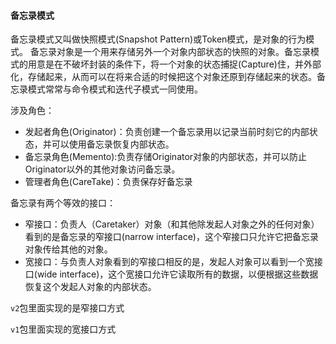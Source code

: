#### 备忘录模式
备忘录模式又叫做快照模式(Snapshot Pattern)或Token模式，是对象的行为模式。
备忘录对象是一个用来存储另外一个对象内部状态的快照的对象。备忘录模式的用意是在不破坏封装的条件下，将一个对象的状态捕捉(Capture)住，并外部化，存储起来，从而可以在将来合适的时候把这个对象还原到存储起来的状态。备忘录模式常常与命令模式和迭代子模式一同使用。

涉及角色：
* 发起者角色(Originator)：负责创建一个备忘录用以记录当前时刻它的内部状态，并可以使用备忘录恢复内部状态。
* 备忘录角色(Memento):负责存储Originator对象的内部状态，并可以防止Originator以外的其他对象访问备忘录。
* 管理者角色(CareTake)：负责保存好备忘录


备忘录有两个等效的接口：
* 窄接口：负责人（Caretaker）对象（和其他除发起人对象之外的任何对象）看到的是备忘录的窄接口(narrow interface)，这个窄接口只允许它把备忘录对象传给其他的对象。
* 宽接口：与负责人对象看到的窄接口相反的是，发起人对象可以看到一个宽接口(wide interface)，这个宽接口允许它读取所有的数据，以便根据这些数据恢复这个发起人对象的内部状态。

`v2`包里面实现的是窄接口方式

`v1`包里面实现的宽接口方式